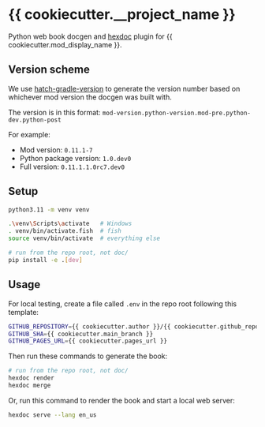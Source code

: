 # {{ cookiecutter.__project_name }}

Python web book docgen and [hexdoc](https://pypi.org/project/hexdoc) plugin for {{ cookiecutter.mod_display_name }}.

## Version scheme

We use [hatch-gradle-version](https://pypi.org/project/hatch-gradle-version) to generate the version number based on whichever mod version the docgen was built with.

The version is in this format: `mod-version.python-version.mod-pre.python-dev.python-post`

For example:
* Mod version: `0.11.1-7`
* Python package version: `1.0.dev0`
* Full version: `0.11.1.1.0rc7.dev0`

## Setup

```sh
python3.11 -m venv venv

.\venv\Scripts\activate   # Windows
. venv/bin/activate.fish  # fish
source venv/bin/activate  # everything else

# run from the repo root, not doc/
pip install -e .[dev]
```

## Usage

For local testing, create a file called `.env` in the repo root following this template:
```sh
GITHUB_REPOSITORY={{ cookiecutter.author }}/{{ cookiecutter.github_repo }}
GITHUB_SHA={{ cookiecutter.main_branch }}
GITHUB_PAGES_URL={{ cookiecutter.pages_url }}
```

Then run these commands to generate the book:
```sh
# run from the repo root, not doc/
hexdoc render
hexdoc merge
```

Or, run this command to render the book and start a local web server:
```sh
hexdoc serve --lang en_us
```
